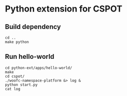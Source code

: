 # Python extension for CSPOT

## Build dependency
```
cd ..
make python
```

## Run hello-world
```
cd python-ext/apps/hello-world/
make
cd cspot/
./woofc-namespace-platform &> log &
python start.py
cat log 
```

